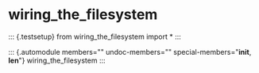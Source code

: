 wiring\_the\_filesystem
=======================

::: {.testsetup}
from wiring\_the\_filesystem import \*
:::

::: {.automodule members="" undoc-members="" special-members="__init__, __len__"}
wiring\_the\_filesystem
:::
